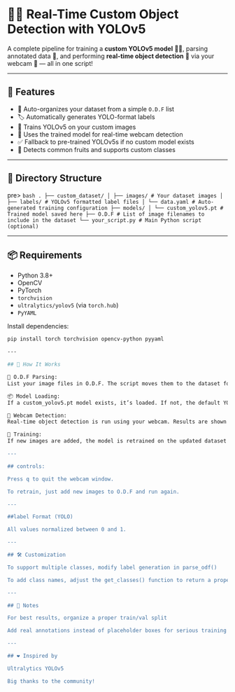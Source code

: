 # 🧠📸 Real-Time Custom Object Detection with YOLOv5

A complete pipeline for training a **custom YOLOv5 model** 🏋️‍♂️, parsing annotated data 🔖, and performing **real-time object detection** 🎯 via your webcam 🎥 — all in one script!

---

## 🚀 Features

- 📁 Auto-organizes your dataset from a simple `O.D.F` list
- 🏷️ Automatically generates YOLO-format labels
- 🤖 Trains YOLOv5 on your custom images
- 🧪 Uses the trained model for real-time webcam detection
- ✅ Fallback to pre-trained YOLOv5s if no custom model exists
- 🔄 Detects common fruits and supports custom classes

---

## 📂 Directory Structure

pre> ```bash . ├── custom_dataset/ │ ├── images/ # Your dataset images │ ├── labels/ # YOLOv5 formatted label files │ └── data.yaml # Auto-generated training configuration ├── models/ │ └── custom_yolov5.pt # Trained model saved here ├── O.D.F # List of image filenames to include in the dataset └── your_script.py # Main Python script (optional) ``` </pre>


---

## 📦 Requirements

- Python 3.8+
- OpenCV
- PyTorch
- `torchvision`
- `ultralytics/yolov5` (via `torch.hub`)
- `PyYAML`

Install dependencies:

```bash
pip install torch torchvision opencv-python pyyaml

---

## 📜 How It Works

📄 O.D.F Parsing:
List your image files in O.D.F. The script moves them to the dataset folder and creates default labels (you can customize later).

📦 Model Loading:
If a custom_yolov5.pt model exists, it’s loaded. If not, the default YOLOv5s model is used.

🎥 Webcam Detection:
Real-time object detection is run using your webcam. Results are shown live with class names and confidence scores.

🧠 Training:
If new images are added, the model is retrained on the updated dataset using YOLOv5's training loop.

---

## controls: 

Press q to quit the webcam window.

To retrain, just add new images to O.D.F and run again.

---

##label Format (YOLO)

All values normalized between 0 and 1.

---

## 🛠️ Customization

To support multiple classes, modify label generation in parse_odf()

To add class names, adjust the get_classes() function to return a proper names list

---

## 📌 Notes

For best results, organize a proper train/val split

Add real annotations instead of placeholder boxes for serious training

---

## ❤️ Inspired by

Ultralytics YOLOv5

Big thanks to the community!

